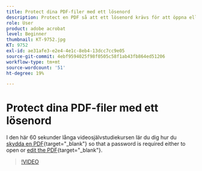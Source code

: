 ```yaml
---
title: Protect dina PDF-filer med ett lösenord
description: Protect en PDF så att ett lösenord krävs för att öppna eller redigera PDF
role: User
product: adobe acrobat
level: Beginner
thumbnail: KT-9752.jpg
KT: 9752
exl-id: ae31afe3-e2e4-4e1c-8eb4-13dcc7cc9e05
source-git-commit: 4ebf9594025f98f0505c58f1ab43fb864ed51206
workflow-type: tm+mt
source-wordcount: '51'
ht-degree: 19%

---
```


# Protect dina PDF-filer med ett lösenord

I den här 60 sekunder långa videosjälvstudiekursen lär du dig hur du [skydda en PDF](https://www.adobe.com/se/acrobat/online/password-protect-pdf.html){target="_blank"} so that a password is required either to open or [edit the PDF](https://www.adobe.com/se/acrobat/online/pdf-editor.html){target="_blank"}.

>[!VIDEO](https://video.tv.adobe.com/v/340075?quality=12&learn=on&hidetitle=true)
